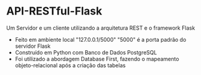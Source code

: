 # API-RESTful-Flask
Um Servidor e um cliente utilizando a arquitetura REST e o framework Flask
* Feito em ambiente local "127.0.0.1/5000" "5000" é a porta padrão do servidor Flask
* Construído em Python com Banco de Dados PostgreSQL
* Foi utilizado a abordagem Database First, fazendo o mapeamento objeto-relacional após a criação das tabelas
